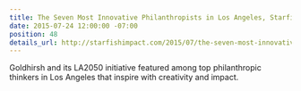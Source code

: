```yaml
---
title: The Seven Most Innovative Philanthropists in Los Angeles, Starfish Impact
date: 2015-07-24 12:00:00 -07:00
position: 48
details_url: http://starfishimpact.com/2015/07/the-seven-most-innovative-philanthropists-in-los-angeles/
---
```


Goldhirsh and its LA2050 initiative featured among top philanthropic thinkers in Los Angeles that inspire with creativity and impact.

